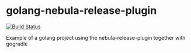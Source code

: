 # golang-nebula-release-plugin
[![Build Status](https://api.travis-ci.org/eloo/golang-nebula-release-plugin.svg?branch=master)](https://travis-ci.org/eloo/golang-nebula-release-plugin)

Example of a golang project using the nebula-release-plugin together with gogradle
